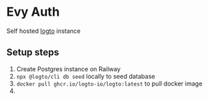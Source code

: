 # Evy Auth

Self hosted [logto](https://logto.io/) instance

## Setup steps

1. Create Postgres instance on Railway
2. `npx @logto/cli db seed` locally to seed database
3. `docker pull ghcr.io/logto-io/logto:latest` to pull docker image
4.
